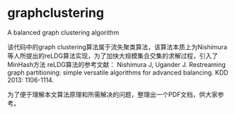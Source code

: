 # graphclustering
A balanced graph clustering algorithm

该代码中的graph clustering算法属于流失聚类算法，该算法本质上为Nishimura等人所提出的reLDG算法实现，为了加快大规模集合交集的求解过程，引入了MinHash方法
reLDG算法的参考文献：
Nishimura J, Ugander J. Restreaming graph partitioning: simple versatile algorithms for advanced balancing. KDD 2013: 1106-1114.

为了便于理解本文算法原理和所需解决的问题，整理出一个PDF文档，供大家参考。
